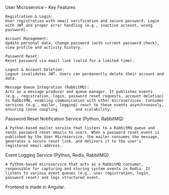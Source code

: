 User Microservice – Key Features

    Registration & Login:
    User registration with email verification and secure password. Login with JWT and proper error handling (e.g., inactive account, wrong password).

    Account Management:
    Update personal data, change password (with current password check), view profile and activity history.

    Password Reset:
    Reset password via email link (valid for a limited time).
    
    Logout & Account Deletion:
    Logout invalidates JWT. Users can permanently delete their account and data.

    Message Queue Integration (RabbitMQ):
    Acts as a message producer and queue manager. It publishes events (e.g., registration, login, password reset requests, account deletion) to RabbitMQ, enabling communication with other microservices. Consumer services (e.g., mailer, logging) react to these events asynchronously, ensuring loose coupling        and scalability.   

Password Reset Notification Service (Python, RabbitMQ)

    A Python-based mailer service that listens to a RabbitMQ queue and sends password reset emails to users. When a password reset event is published by the User Microservice, the mailer consumes the message, generates a secure reset link, and delivers it to the user's registered email address.

Event Logging Service (Python, Redis, RabbitMQ)

    A Python-based microservice that acts as a RabbitMQ consumer, responsible for capturing and storing system events in Redis. It listens to various event queues (e.g., user registration, login, password reset) and logs structured event.

Frontend is made in Angular.
